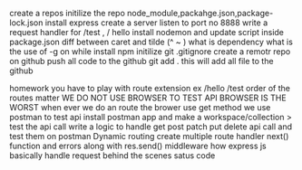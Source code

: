 create a repos
initilize the repo
node_module,packahge.json,package-lock.json
install express
create a server
listen to port no 8888
write a request handler for /test , / hello
install nodemon and update script inside package.json
diff between caret and tilde (^ ~ )
what is dependency
what is the use of -g on while install npm
initilize git
.gitignore
create a remotr repo on github
push all code to the github
git add . this will add all file to the github

homework
you have to play with route extension ex /hello /test
order of the routes matter
WE DO NOT USE BROWSER TO TEST API BROWSER IS THE WORST
when ever we do an route the brower use get method
we use postman to test api
install postman app and make a workspace/collection > test the api call
write a logic to handle get post patch put delete api call and test them on postman
Dynamic routing
create multiple route handler
next() function and errors along with res.send()
middleware
how express js basically handle request behind the scenes
satus code

